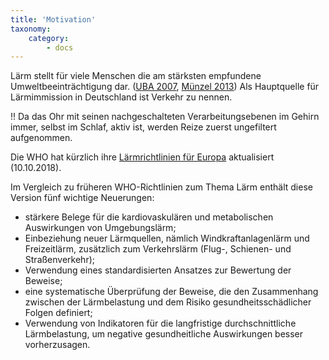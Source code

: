 ```yaml
---
title: 'Motivation'
taxonomy:
    category:
        - docs
---
```

Lärm stellt für viele Menschen die am stärksten empfundene Umweltbeeinträchtigung dar. ([UBA 2007](https://www.umweltbundesamt.de/publikationen/laerm-unterschaetzte-risiko), [Münzel 2013](http://www.fluglaerm-koeln-bonn.de/wp-content/uploads/2015/03/Studie-Prof.-M%C3%BCnzel-Gesundheitsrelevanz-L%C3%A4rm.pdf)) Als Hauptquelle für Lärmimmission in Deutschland ist Verkehr zu nennen.

!! Da das Ohr mit seinen nachgeschalteten Verarbeitungsebenen im Gehirn immer, selbst im Schlaf, aktiv ist, werden Reize zuerst ungefiltert aufgenommen.

Die WHO hat kürzlich ihre [Lärmrichtlinien für Europa](http://www.euro.who.int/en/publications/abstracts/environmental-noise-guidelines-for-the-european-region-2018) aktualisiert (10.10.2018).

Im Vergleich zu früheren WHO-Richtlinien zum Thema Lärm enthält diese Version fünf wichtige Neuerungen:
* stärkere Belege für die kardiovaskulären und metabolischen Auswirkungen von Umgebungslärm;
* Einbeziehung neuer Lärmquellen, nämlich Windkraftanlagenlärm und Freizeitlärm, zusätzlich zum Verkehrslärm (Flug-, Schienen- und Straßenverkehr);
* Verwendung eines standardisierten Ansatzes zur Bewertung der Beweise;
* eine systematische Überprüfung der Beweise, die den Zusammenhang zwischen der Lärmbelastung und dem Risiko gesundheitsschädlicher Folgen definiert;
* Verwendung von Indikatoren für die langfristige durchschnittliche Lärmbelastung, um negative gesundheitliche Auswirkungen besser vorherzusagen.
